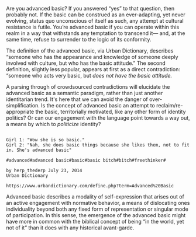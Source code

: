 Are you advanced basic? If you answered “yes” to that question, then probably not. If the basic can be construed as an ever-adapting, yet never evolving, status quo unconscious of itself as such, any attempt at cultural resistance is futile. You’re advanced basic if you can operate within this realm in a way that withstands any temptation to transcend it— and, at the same time, refuse to surrender to the logic of its conformity. 

The definition of the advanced basic, via Urban Dictionary, describes “someone who has the appearance and knowledge of someone deeply involved with culture, but who has the basic attitude.” The second definition, slightly less popular, appears at first as a direct contradiction: “someone who acts very basic, but *does not have the basic attitude.* 

A parsing through of crowdsourced contradictions will elucidate the advanced basic as a semantic paradigm, rather than just another identitarian trend. It's here that we can avoid the danger of over-simplification. Is the concept of advanced basic an attempt to reclaim/re-appropriate the basic, territorially motivated, like any other form of identity politics? Or can our engagement with the language point towards a way out, a means by which to *politicize* identity? 

```

Girl 1: "Wow she is so basic." 
Girl 2: "Nah, she does basic things because she likes them, not to fit in. She's advanced basic"

#advanced#advanced basic#basic#basic bitch#bitch#freethinker#

by herp_thederp July 23, 2014
Urban Dictionary 

https://www.urbandictionary.com/define.php?term=Advanced%20Basic
```

Advanced basic describes a modality of self-expression that arises out of an active engagement with normative behavior, a means of dislocating ones individuality beyond both any fixed form of representation or singular mode of participation. In this sense, the emergence of the advanced basic might have more in common with the biblical concept of being “in the world, yet not of it” than it does with any historical avant-garde. 
